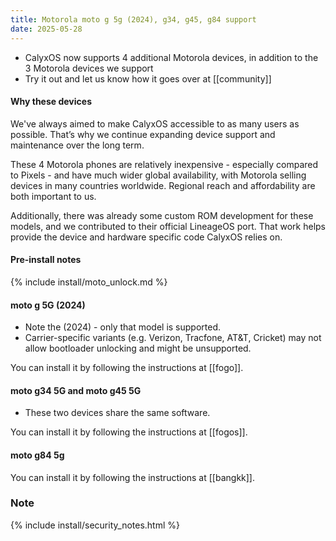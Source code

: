 ```yaml
---
title: Motorola moto g 5g (2024), g34, g45, g84 support
date: 2025-05-28
---
```


* CalyxOS now supports 4 additional Motorola devices, in addition to the 3 Motorola devices we support
* Try it out and let us know how it goes over at [[community]]

#### Why these devices

We've always aimed to make CalyxOS accessible to as many users as possible. That’s why we continue expanding device support and maintenance over the long term.

These 4 Motorola phones are relatively inexpensive - especially compared to Pixels - and have much wider global availability, with Motorola selling devices in many countries worldwide. Regional reach and affordability are both important to us.

Additionally, there was already some custom ROM development for these models, and we contributed to their official LineageOS port. That work helps provide the device and hardware specific code CalyxOS relies on.

#### Pre-install notes

{% include install/moto_unlock.md %}

#### moto g 5G (2024)

* Note the (2024) - only that model is supported.
* Carrier-specific variants (e.g. Verizon, Tracfone, AT&T, Cricket) may not allow bootloader unlocking and might be unsupported.

You can install it by following the instructions at [[fogo]].

#### moto g34 5G and moto g45 5G

* These two devices share the same software.

You can install it by following the instructions at [[fogos]].

#### moto g84 5g

You can install it by following the instructions at [[bangkk]].

### Note

{% include install/security_notes.html %}
